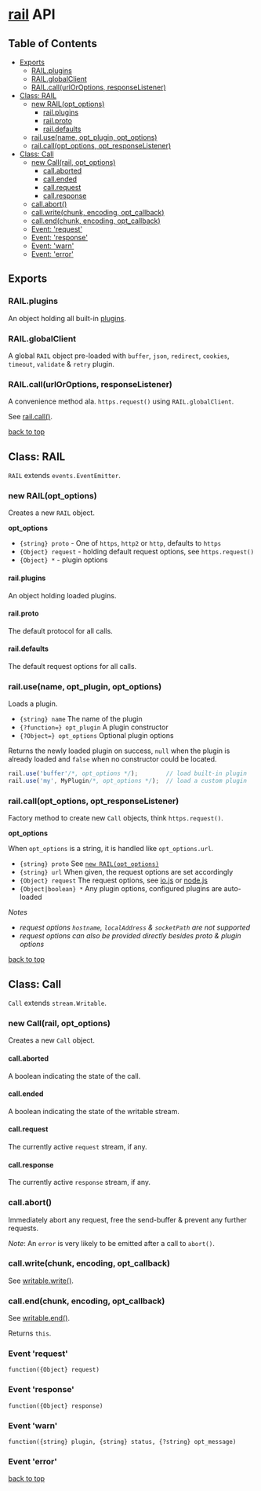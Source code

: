 # [rail](../README.markdown) API

## Table of Contents

  - [Exports](#exports)
    - [RAIL.plugins](#railplugins)
    - [RAIL.globalClient](#railglobalclient)
    - [RAIL.call(urlOrOptions, responseListener)](#railcallurloroptions-responselistener)
  - [Class: RAIL](#class-rail)
    - [new RAIL(opt_options)](#new-railopt_options)
      - [rail.plugins](#railplugins-1)
      - [rail.proto](#railproto)
      - [rail.defaults](#raildefaults)
    - [rail.use(name, opt_plugin, opt_options)](#railusename-opt_plugin-opt_options)
    - [rail.call(opt_options, opt_responseListener)](#railcallopt_options-opt_responselistener)
  - [Class: Call](#class-call)
    - [new Call(rail, opt_options)](#new-callrail-opt_options)
      - [call.aborted](#callaborted)
      - [call.ended](#callended)
      - [call.request](#callrequest)
      - [call.response](#callresponse)
    - [call.abort()](#callabort)
    - [call.write(chunk, encoding, opt_callback)](#callwritechunk-encoding-opt_callback)
    - [call.end(chunk, encoding, opt_callback)](#callendchunk-encoding-opt_callback)
    - [Event: 'request'](#event-request)
    - [Event: 'response'](#event-repsonse)
    - [Event: 'warn'](#event-warn)
    - [Event: 'error'](#event-error)

## Exports

### RAIL.plugins
An object holding all built-in [plugins](./doc/plugins.markdown).

### RAIL.globalClient
A global `RAIL` object pre-loaded with `buffer`, `json`, `redirect`, `cookies`, `timeout`, `validate` & `retry` plugin.

### RAIL.call(urlOrOptions, responseListener)
A convenience method ala. `https.request()` using `RAIL.globalClient`.

See [rail.call()](#railcallopt_options-opt_responselistener).

[back to top](#table-of-contents)

## Class: RAIL
`RAIL` extends `events.EventEmitter`.

### new RAIL(opt_options)
Creates a new `RAIL` object.

**opt_options**

  - `{string} proto` - One of `https`, `http2` or `http`, defaults to `https`
  - `{Object} request` - holding default request options, see `https.request()`
  - `{Object} *` - plugin options

#### rail.plugins
An object holding loaded plugins.

#### rail.proto
The default protocol for all calls.

#### rail.defaults
The default request options for all calls.

### rail.use(name, opt_plugin, opt_options)
Loads a plugin.

  - `{string} name` The name of the plugin
  - `{?function=} opt_plugin` A plugin constructor
  - `{?Object=} opt_options` Optional plugin options

Returns the newly loaded plugin on success, `null` when the plugin is already loaded and `false` when no constructor could be located.

```js
rail.use('buffer'/*, opt_options */);        // load built-in plugin
rail.use('my', MyPlugin/*, opt_options */);  // load a custom plugin
```

### rail.call(opt_options, opt_responseListener)
Factory method to create new `Call` objects, think `https.request()`.

**opt_options**

When `opt_options` is a string, it is handled like `opt_options.url`.

  - `{string} proto` See [`new RAIL(opt_options)`](#new-railopt_options)
  - `{string} url` When given, the request options are set accordingly
  - `{Object} request` The request options, see [io.js](https://iojs.org/api/https.html#https_https_request_options_callback) or [node.js](https://nodejs.org/api/https.html#https_https_request_options_callback)
  - `{Object|boolean} *` Any plugin options, configured plugins are auto-loaded

_Notes_

  - _request options `hostname`, `localAddress` & `socketPath` are not supported_
  - _request options can also be provided directly besides proto & plugin options_

[back to top](#table-of-contents)

## Class: Call
`Call` extends `stream.Writable`.

### new Call(rail, opt_options)
Creates a new `Call` object.

#### call.aborted
A boolean indicating the state of the call.

#### call.ended
A boolean indicating the state of the writable stream.

#### call.request
The currently active `request` stream, if any.

#### call.response
The currently active `response` stream, if any.

### call.abort()
Immediately abort any request, free the send-buffer & prevent any further requests.

_Note_: An `error` is very likely to be emitted after a call to `abort()`.

### call.write(chunk, encoding, opt_callback)
See [writable.write()](https://nodejs.org/api/stream.html#stream_writable_write_chunk_encoding_callback).

### call.end(chunk, encoding, opt_callback)
See [writable.end()](https://nodejs.org/api/stream.html#stream_writable_end_chunk_encoding_callback).

Returns `this`.

### Event 'request'

`function({Object} request)`

### Event 'response'

`function({Object} response)`

### Event 'warn'

`function({string} plugin, {string} status, {?string} opt_message)`

### Event 'error'

[back to top](#table-of-contents)
